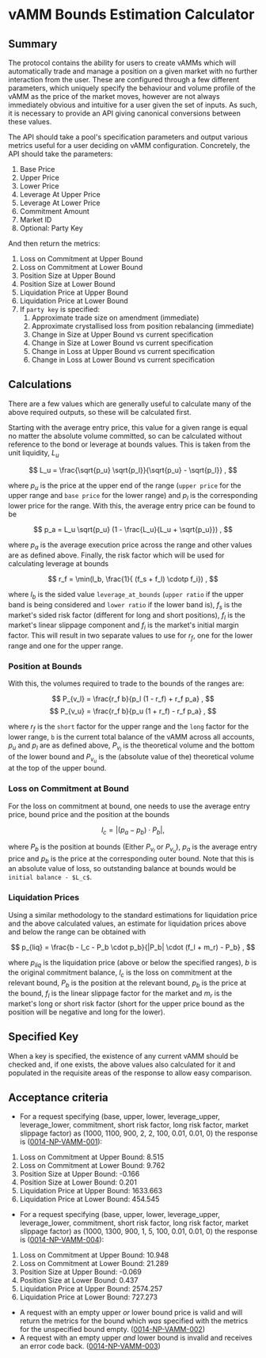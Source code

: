 
# vAMM Bounds Estimation Calculator


## Summary

The protocol contains the ability for users to create vAMMs which will automatically trade and manage a position on a given market with no further interaction from the user. These are configured through a few different parameters, which uniquely specify the behaviour and volume profile of the vAMM as the price of the market moves, however are not always immediately obvious and intuitive for a user given the set of inputs. As such, it is necessary to provide an API giving canonical conversions between these values.

The API should take a pool's specification parameters and output various metrics useful for a user deciding on vAMM configuration. Concretely, the API should take the parameters:

 1. Base Price
 1. Upper Price
 1. Lower Price
 1. Leverage At Upper Price
 1. Leverage At Lower Price
 1. Commitment Amount
 1. Market ID
 1. Optional: Party Key

And then return the metrics:

 1. Loss on Commitment at Upper Bound
 1. Loss on Commitment at Lower Bound
 1. Position Size at Upper Bound
 1. Position Size at Lower Bound
 1. Liquidation Price at Upper Bound
 1. Liquidation Price at Lower Bound
 1. If `party key` is specified:
    1. Approximate trade size on amendment (immediate)
    1. Approximate crystallised loss from position rebalancing (immediate)
    1. Change in Size at Upper Bound vs current specification
    1. Change in Size at Lower Bound vs current specification
    1. Change in Loss at Upper Bound vs current specification
    1. Change in Loss at Lower Bound vs current specification


## Calculations

There are a few values which are generally useful to calculate many of the above required outputs, so these will be calculated first.

Starting with the average entry price, this value for a given range is equal no matter the absolute volume committed, so can be calculated without reference to the bond or leverage at bounds values. This is taken from the unit liquidity, $L_u$

$$
L_u = \frac{\sqrt{p_u} \sqrt{p_l}}{\sqrt{p_u} - \sqrt{p_l}} ,
$$

where $p_u$ is the price at the upper end of the range (`upper price` for the upper range and `base price` for the lower range) and $p_l$ is the corresponding lower price for the range. With this, the average entry price can be found to be

$$
p_a = L_u  \sqrt{p_u}  (1 - \frac{L_u}{L_u + \sqrt{p_u}}) ,
$$

where $p_a$ is the average execution price across the range and other values are as defined above. Finally, the risk factor which will be used for calculating leverage at bounds

$$
r_f = \min(l_b, \frac{1}{ (f_s + f_l) \cdotp f_i}) ,
$$

where $l_b$ is the sided value `leverage_at_bounds` (`upper ratio` if the upper band is being considered and `lower ratio` if the lower band is), $f_s$ is the market's sided risk factor (different for long and short positions), $f_l$ is the market's linear slippage component and $f_i$ is the market's initial margin factor. This will result in two separate values to use for $r_f$, one for the lower range and one for the upper range.


### Position at Bounds

With this, the volumes required to trade to the bounds of the ranges are:

$$
P_{v_l} = \frac{r_f b}{p_l (1 - r_f) + r_f p_a} ,
$$
$$
P_{v_u} = \frac{r_f b}{p_u (1 + r_f) - r_f p_a} ,
$$

where $r_f$ is the `short` factor for the upper range and the `long` factor for the lower range, `b` is the current total balance of the vAMM across all accounts, $p_u$ and $p_l$ are as defined above, $P_{v_l}$ is the theoretical volume and the bottom of the lower bound and $P_{v_u}$ is the (absolute value of the) theoretical volume at the top of the upper bound.


### Loss on Commitment at Bound

For the loss on commitment at bound, one needs to use the average entry price, bound price and the position at the bounds

$$
l_c = |(p_a - p_b) \cdot P_b |,
$$

where $P_b$ is the position at bounds (Either $P_{v_l}$ or $P_{v_u}$), $p_a$ is the average entry price and $p_b$ is the price at the corresponding outer bound. Note that this is an absolute value of loss, so outstanding balance at bounds would be `initial balance - $L_c$`.


### Liquidation Prices

Using a similar methodology to the standard estimations for liquidation price and the above calculated values, an estimate for liquidation prices above and below the range can be obtained with

$$
p_{liq} = \frac{b - l_c - P_b \cdot p_b}{|P_b| \cdot (f_l + m_r) - P_b} ,
$$

where $p_{liq}$ is the liquidation price (above or below the specified ranges), $b$ is the original commitment balance, $l_c$ is the loss on commitment at the relevant bound, $P_b$ is the position at the relevant bound, $p_b$ is the price at the bound, $f_l$ is the linear slippage factor for the market and $m_r$ is the market's long or short risk factor (short for the upper price bound as the position will be negative and long for the lower).


## Specified Key

When a key is specified, the existence of any current vAMM should be checked and, if one exists, the above values also calculated for it and populated in the requisite areas of the response to allow easy comparison.


## Acceptance criteria

- For a request specifying (base, upper, lower, leverage_upper, leverage_lower, commitment, short risk factor, long risk factor, market slippage factor) as (1000, 1100, 900, 2, 2, 100, 0.01, 0.01, 0) the response is (<a name="0014-NP-VAMM-001" href="#0014-NP-VAMM-001">0014-NP-VAMM-001</a>):

 1. Loss on Commitment at Upper Bound: 8.515
 1. Loss on Commitment at Lower Bound: 9.762
 1. Position Size at Upper Bound: -0.166
 1. Position Size at Lower Bound: 0.201
 1. Liquidation Price at Upper Bound: 1633.663
 1. Liquidation Price at Lower Bound: 454.545


- For a request specifying (base, upper, lower, leverage_upper, leverage_lower, commitment, short risk factor, long risk factor, market slippage factor) as (1000, 1300, 900, 1, 5, 100, 0.01, 0.01, 0) the response is (<a name="0014-NP-VAMM-004" href="#0014-NP-VAMM-004">0014-NP-VAMM-004</a>):

 1. Loss on Commitment at Upper Bound: 10.948
 1. Loss on Commitment at Lower Bound: 21.289
 1. Position Size at Upper Bound: -0.069
 1. Position Size at Lower Bound: 0.437
 1. Liquidation Price at Upper Bound: 2574.257
 1. Liquidation Price at Lower Bound: 727.273

- A request with an empty upper *or* lower bound price is valid and will return the metrics for the bound which *was* specified with the metrics for the unspecified bound empty. (<a name="0014-NP-VAMM-002" href="#0014-NP-VAMM-002">0014-NP-VAMM-002</a>)
- A request with an empty upper *and* lower bound is invalid and receives an error code back. (<a name="0014-NP-VAMM-003" href="#0014-NP-VAMM-003">0014-NP-VAMM-003</a>)
